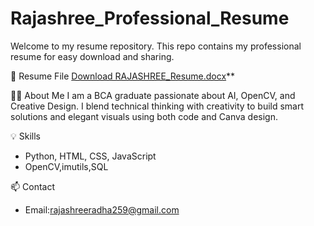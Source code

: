# Rajashree_Professional_Resume

Welcome to my resume repository. This repo contains my professional resume for easy download and sharing.

📄 Resume File
[Download RAJASHREE_Resume.docx](./RAJASHREE_Resume.docx)**

🧑‍💼 About Me
I am a BCA graduate passionate about AI, OpenCV, and Creative Design. I blend technical thinking with creativity to build smart solutions and elegant visuals using both code and Canva design.

💡 Skills
- Python, HTML, CSS, JavaScript
- OpenCV,imutils,SQL

📫 Contact
- Email:rajashreeradha259@gmail.com
  
